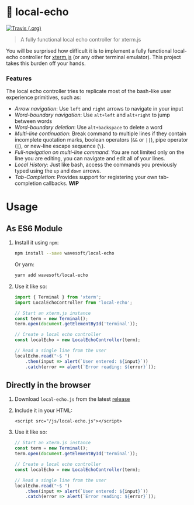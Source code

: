 # 📢 local-echo 
[![Travis (.org)](https://img.shields.io/travis/wavesoft/local-echo.svg)](https://travis-ci.org/wavesoft/local-echo)


> A fully functional local echo controller for xterm.js

You will be surprised how difficult it is to implement a fully functional local-echo controller for [xterm.js](https://github.com/xtermjs/xterm.js) (or any other terminal emulator). This project takes this burden off your hands.

### Features

The local echo controller tries to replicate most of the bash-like user experience primitives, such as:

- _Arrow navigation_: Use `left` and `right` arrows to navigate in your input
- _Word-boundary navigation_: Use `alt+left` and `alt+right` to jump between words
- _Word-boundary deletion_: Use `alt+backspace` to delete a word
- _Multi-line continuation_: Break command to multiple lines if they contain incomplete quotation marks, boolean operators (`&&` or `||`), pipe operator (`|`), or new-line escape sequence (`\`).
- _Full-navigation on multi-line command_: You are not limited only on the line you are editing, you can navigate and edit all of your lines.
- _Local History_: Just like bash, access the commands you previously typed using the `up` and `down` arrows.
- _Tab-Completion_: Provides support for registering your own tab-completion callbacks. **WIP** 

# Usage

## As ES6 Module

1. Install it using `npm`:

    ```sh
    npm install --save wavesoft/local-echo
    ```

    Or yarn:

    ```sh
    yarn add wavesoft/local-echo
    ```

2. Use it like so:

    ```js
    import { Terminal } from 'xterm';
    import LocalEchoController from 'local-echo';

    // Start an xterm.js instance
    const term = new Terminal();
    term.open(document.getElementById('terminal'));

    // Create a local echo controller
    const localEcho = new LocalEchoController(term);

    // Read a single line from the user
    localEcho.read("~$ ")
        .then(input => alert(`User entered: ${input}`))
        .catch(error => alert(`Error reading: ${error}`));
    ```

## Directly in the browser

1. Download `local-echo.js` from the latest [release](/wavesoft/local-echo/releases)
2. Include it in your HTML:

    ```
    <script src="/js/local-echo.js"></script>
    ```

3. Use it like so:

    ```js
    // Start an xterm.js instance
    const term = new Terminal();
    term.open(document.getElementById('terminal'));

    // Create a local echo controller
    const localEcho = new LocalEchoController(term);

    // Read a single line from the user
    localEcho.read("~$ ")
        .then(input => alert(`User entered: ${input}`))
        .catch(error => alert(`Error reading: ${error}`));
    ```


